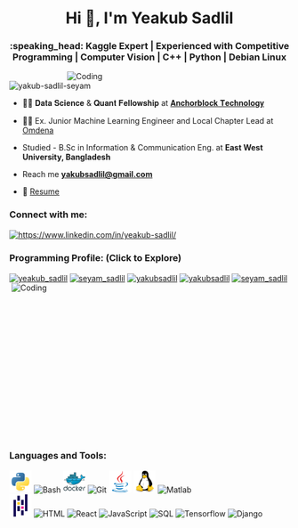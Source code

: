 
<h1 align="center">Hi 👋, I'm Yeakub Sadlil</h1>
<h3 align="center">:speaking_head: Kaggle Expert | Experienced with Competitive Programming | Computer Vision | C++ | Python | Debian Linux</h3>
<img align="right" alt="Coding" width="400" src="https://cdn.dribbble.com/users/1162077/screenshots/3848914/programmer.gif">
<p align="left"> <img src="https://komarev.com/ghpvc/?username=yakub-sadlil-seyam&label=Profile%20views&color=0e75b6&style=flat" alt="yakub-sadlil-seyam" /> </p>

- :man_technologist: 𝐃𝐚𝐭𝐚 𝐒𝐜𝐢𝐞𝐧𝐜𝐞 & 𝐐𝐮𝐚𝐧𝐭 𝐅𝐞𝐥𝐥𝐨𝐰𝐬𝐡𝐢𝐩 at [𝐀𝐧𝐜𝐡𝐨𝐫𝐛𝐥𝐨𝐜𝐤 𝐓𝐞𝐜𝐡𝐧𝐨𝐥𝐨𝐠𝐲](https://www.linkedin.com/company/anchorblock/)
- :man_technologist: Ex. Junior Machine Learning Engineer and Local Chapter Lead at [Omdena](https://omdena.com/local-chapters/dhaka-bangladesh-chapter/)
- Studied - B.Sc in Information & Communication Eng. at **East West University, Bangladesh** 

- Reach me **yakubsadlil@gmail.com**

- 📄 <a href="https://drive.google.com/file/d/1S8Ogxilv-M32as1Cw4UlAM6StE0vWPWW/view?usp=drive_link">Resume</a>


<h3 align="left">Connect with me:</h3>
<p align="left">
<a href="https://www.linkedin.com/in/yeakub-sadlil/" target="blank"><img align="center" src="https://raw.githubusercontent.com/rahuldkjain/github-profile-readme-generator/master/src/images/icons/Social/linked-in-alt.svg" alt="https://www.linkedin.com/in/yeakub-sadlil/" height="30" width="40" /></a>

<h3 align="left">Programming Profile: (Click to Explore)</h3>
<p align="left">
<a href="https://leetcode.com/u/yeakub_sadlil/" target="blank"><img align="center" src="https://upload.wikimedia.org/wikipedia/commons/1/19/LeetCode_logo_black.png" alt="yeakub_sadlil" height="30" width="40" /></a>
<a href="https://www.codechef.com/users/seyam_sadlil" target="blank"><img align="center" src="https://cdn.jsdelivr.net/npm/simple-icons@3.1.0/icons/codechef.svg" alt="seyam_sadlil" height="30" width="40" /></a>
<a href="https://www.datacamp.com/profile/yakubsadlil" target="blank"><img align="center" src="https://www.svgrepo.com/show/349332/datacamp.svg" alt="yakubsadlil" height="30" width="40" /></a>
<a href="https://kaggle.com/yakubsadlil" target="blank"><img align="center" src="https://raw.githubusercontent.com/rahuldkjain/github-profile-readme-generator/master/src/images/icons/Social/kaggle.svg" alt="yakubsadlil" height="30" width="40" /></a>
<a href="https://www.stopstalk.com/user/profile/Yakub_Sadlil_Seyam" target="blank"><img align="center" src="https://www.stopstalk.com/static/images/stopstalk-logo.png" alt="seyam_sadlil" height="30" width="35" /></a>
<img align="right" alt="Coding" height="300" width="500" src="https://user-images.githubusercontent.com/37358269/218945385-d510aea9-019b-42c5-8ed8-a310acf2b0f7.png">
</p>
<h3 align="left">Languages and Tools:</h3>
<p
<img src="https://raw.githubusercontent.com/devicons/devicon/master/icons/cplusplus/cplusplus-original.svg" alt="C++" width="40" height="40" title="C++"/>
<img src="https://raw.githubusercontent.com/devicons/devicon/master/icons/python/python-original.svg" alt="Python" width="40" height="40" title="Python"/>
<img src="https://www.vectorlogo.zone/logos/gnu_bash/gnu_bash-icon.svg" alt="Bash" width="40" height="40" title="Bash"/>
 
<img src="https://raw.githubusercontent.com/devicons/devicon/master/icons/docker/docker-original-wordmark.svg" alt="Docker" width="40" height="40" title="Docker"/>
<img src="https://www.vectorlogo.zone/logos/git-scm/git-scm-icon.svg" alt="Git" width="40" height="40" title="Git"/>
<img src="https://raw.githubusercontent.com/devicons/devicon/master/icons/java/java-original.svg" alt="Java" width="40" height="40" title="Java"/>
<img src="https://raw.githubusercontent.com/devicons/devicon/master/icons/linux/linux-original.svg" alt="Linux" width="40" height="40" title="Linux"/>
<img src="https://upload.wikimedia.org/wikipedia/commons/2/21/Matlab_Logo.png" alt="Matlab" width="40" height="40"  title="Matlab"/>
<br>
<img src="https://raw.githubusercontent.com/devicons/devicon/2ae2a900d2f041da66e950e4d48052658d850630/icons/pandas/pandas-original.svg" alt="pandas" width="40" height="40" title="Pandas"/> 
<img src="https://www.svgrepo.com/show/303205/html-5-logo.svg" alt="HTML" width="40" height="40" title="HTML"/> 
<img src="https://www.svgrepo.com/show/493719/react-javascript-js-framework-facebook.svg" alt="React" width="40" height="40" title="React"/> 
<img src="https://www.svgrepo.com/show/368775/javascript.svg" alt="JavaScript" width="40" height="40" title="JavaScript"/> 
<img src="https://www.svgrepo.com/show/331760/sql-database-generic.svg" alt="SQL" width="40" height="40" title="SQL"/> 
<img src="https://www.svgrepo.com/show/354440/tensorflow.svg" alt="Tensorflow" width="40" height="40" title="Tensorflow"/> 
<img src="https://www.svgrepo.com/show/353657/django-icon.svg" alt="Django" width="40" height="40" title="Django"/> 

</p>
